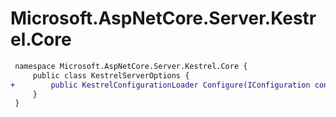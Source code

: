 # Microsoft.AspNetCore.Server.Kestrel.Core

``` diff
 namespace Microsoft.AspNetCore.Server.Kestrel.Core {
     public class KestrelServerOptions {
+        public KestrelConfigurationLoader Configure(IConfiguration config, bool reloadOnChange);
     }
 }
```

